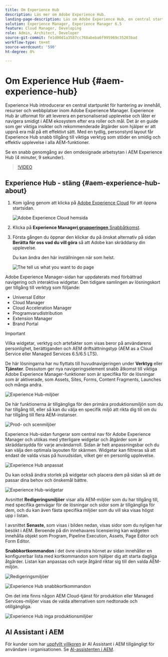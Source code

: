 ```yaml
---
title: Om Experience Hub
description: Läs mer om Adobe Experience Hub.
landing-page-description: Läs om Adobe Experience Hub, en central startpunkt för alla AEM-funktioner.
solution: Experience Manager, Experience Manager 6.5
feature: Cloud Manager, Developing
role: Admin, Architect, Developer
source-git-commit: fe1d00d1a3587cc768abeba6f995969c35203bad
workflow-type: tm+mt
source-wordcount: '590'
ht-degree: 0%

---
```


# Om Experience Hub {#aem-experience-hub}

Experience Hub introducerar en central startpunkt för hantering av innehåll, resurser och webbplatser inom Adobe Experience Manager. Experience Hub är utformat för att leverera en personaliserad upplevelse och låter er navigera smidigt i AEM ekosystem efter era roller och mål. Det är en guide som ger viktiga insikter och rekommenderade åtgärder som hjälper er att uppnå era mål på ett effektivt sätt. Med en tydlig, personstyrd layout får Experience Hub snabb tillgång till viktiga verktyg som stöder en smidig och effektiv upplevelse i alla AEM-funktioner.

Se en snabb genomgång av den omdesignade arbetsytan i AEM Experience Hub (4 minuter, 9 sekunder).

>[!VIDEO](https://video.tv.adobe.com/v/3471396?learn=on)

<!--
Available as a private beta, Experience Hub offers an optimized experience focused on improving workflows, prioritizing goals, and delivering results. Opting in lets you influence Experience Hub's development by providing feedback that helps shape its future and enhances its value for the entire AEM community. -->

## Experience Hub - stäng {#aem-experience-hub-about}

1. Kom igång genom att klicka på [Adobe Experience Cloud](https://experience.adobe.com/#/@foundationinternal/home) för att öppna startsidan.

   ![Adobe Experience Cloud hemsida](/help/assets/assets-experience-hub/experience-cloud-experiencemanager-ams.png)

1. Klicka på **Experience Manager**&#x200B;[**i grupperingen** Snabbåtkomst](https://experience.adobe.com).
1. Första gången du öppnar den klickar du på önskat alternativ på sidan **Berätta för oss vad du vill göra** så att Adobe kan skräddarsy din upplevelse.

   Du kan ändra den här inställningen när som helst.

   ![The tell us what you want to do page](/help/assets/assets-experience-hub/experience-cloud-tellus-ams.png)

Adobe Experience Manager-sidan har uppdaterats med förbättrad navigering och interaktiva widgetar. Den tidigare samlingen av lösningskort ger tillgång till verktyg som följande:

* Universal Editor
* Cloud Manager
* Cloud Acceleration Manager
* Programvarudistribution
* Extension Manager
* Brand Portal

>[!IMPORTANT]
>
>Vilka widgetar, verktyg och artefakter som visas beror på användarens personlighet, berättiganden och AEM driftsättningstyp (AEM as a Cloud Service eller Managed Services 6.5/6.5 LTS).

De här lösningarna har nu flyttats till huvudnavigeringen under **Verktyg** eller **Tjänster**. Dessutom ger nya navigeringselement snabb åtkomst till viktiga Adobe Experience Manager-funktioner som är specifika för de lösningar som är aktiverade, som Assets, Sites, Forms, Content Fragments, Launches och många andra.

![Experience Hub-miljöer](/help/assets/assets-experience-hub/experience-hub-author-environments-ams.png)

De här funktionerna är tillgängliga för den primära produktionsmiljön som du har tillgång till, eller så kan du välja en specifik miljö att rikta dig till om du har tillgång till flera AEM-instanser.

![Prod- och scenmiljöer](/help/assets/assets-experience-hub/experience-hub-prod-stage-ams.png)

Experience Hub-sidan fungerar som central nav för Adobe Experience Manager och utökas med ytterligare widgetar och åtgärder som är skräddarsydda för varje användarroll. Sidan är helt anpassningsbar och du kan välja den optimala layouten för skärmen. Widgetar kan filtreras så att endast de valda visas på huvudsidan, vilket ger en personlig upplevelse.

![Experience Hub anpassat](/help/assets/assets-experience-hub/experience-hub-custom-ams.png)

Du kan också ändra storlek på widgetar och placera dem på sidan så att de passar dina behov och önskemål bättre.

![Experience Hub-widgetar](/help/assets/assets-experience-hub/experience-hub-custom-widgets-ams.png)

Avsnittet **Redigeringsmiljöer** visar alla AEM-miljöer som du har tillgång till, med specifika genvägar för de lösningar och sidor som är tillgängliga för dem, och du kan även fästa specifika miljöer som du vill ska visas högst upp i listan.

I avsnittet **Senaste**, som visas i bilden nedan, visas sidor som du nyligen har besökt i AEM. Beroende på din innehavares licensiering kan widgeten innehålla objekt som Program, Pipeline Execution, Assets, Page Editor och Form Editor.

**Snabbkortkommandon** i det övre vänstra hörnet av sidan innehåller en konfigurerbar lista med kortkommandon som hjälper dig att starta dagliga åtgärder. Listan kan anpassas och varje åtgärd riktar sig till den valda AEM-miljön.

![Redigeringsmiljöer](/help/assets/assets-experience-hub/experience-hub-recents-ams.png)

![Experience Hub snabbkortkommandon](/help/assets/assets-experience-hub/experience-hub-quick-shortcuts-ams.png)

Om det inte finns någon AEM Cloud-tjänst för produktion eller Managed Services-miljöer visas de valda alternativen som nedtonade och otillgängliga.

![Experience Hub inga produktionsmiljöer](/help/assets/assets-experience-hub/experience-hub-no-prod-environs-ams.png)

## AI Assistant i AEM

För kunder som har [uppfyllt villkoren](/help/ai-assistant-in-aem.md#get-access) är AI Assistant i AEM tillgängligt för användare i organisationen. Se [AI-assistenten i AEM](/help/ai-assistant-in-aem.md).
